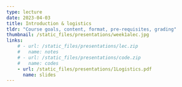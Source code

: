 ```yaml
---
type: lecture
date: 2023-04-03
title: Introduction & logistics
tldr: "Course goals, content, format, pre-requisites, grading"
thumbnail: /static_files/presentations/week1alec.jpg
links: 
    # - url: /static_files/presentations/lec.zip
    #   name: notes
    # - url: /static_files/presentations/code.zip
    #   name: codes
    - url: /static_files/presentations/1Logistics.pdf
      name: slides
---
```

<!-- **Suggested Readings:**
- [Readings 1](http://example.com)
- [Readings 2](http://example.com) -->
